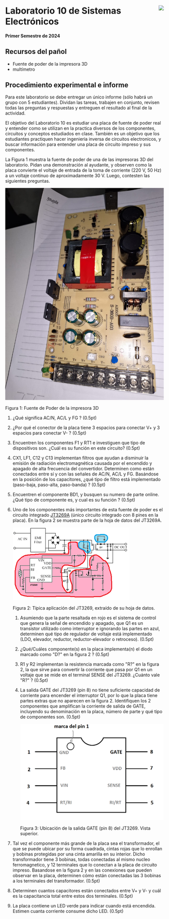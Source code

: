 # <img src="https://julianodb.github.io/SISTEMAS_ELECTRONICOS_PARA_INGENIERIA_BIOMEDICA/img/logo_fing.png?raw=true" align="right" height="45"> Laboratorio 10 de Sistemas Electrónicos
#### Primer Semestre de 2024

## Recursos del pañol

- Fuente de poder de la impresora 3D
- multímetro

## Procedimiento experimental e informe

Para este laboratorio se debe entregar un único informe (sólo habrá un grupo con 5 estudiantes). Dividan las tareas, trabajen en conjunto, revisen todas las preguntas y respuestas y entreguen el resultado al final de la actividad.

El objetivo del Laboratorio 10 es estudiar una placa de fuente de poder real y entender como se utilizan en la practica diversos de los componentes, circuitos y conceptos estudiados en clase. También es un objetivo que los estudiantes practiquen hacer ingenieria inversa de circuitos electronicos, y buscar información para entender una placa de circuito impreso y sus componentes.

La Figura 1 muestra la fuente de poder de una de las impresoras 3D del laboratorio. Pidan una demonstración al ayudante, y observen como la placa convierte el voltaje de entrada de la toma de corriente (220 V, 50 Hz) a un voltaje continuo de aproximadamente 30 V. Luego, contesten las siguientes preguntas.

![photo](../img/LA_photo.jpeg)

Figura 1: Fuente de Poder de la impresora 3D

1. ¿Qué significa AC/N, AC/L y FG ? (0.5pt)

1. ¿Por qué el conector de la placa tiene 3 espacios para conectar V+ y 3 espacios para conectar V- ? (0.5pt)

1. Encuentren los componentes F1 y RT1 e investiguen que tipo de dispositivos son. ¿Cuál es su función en este circuito? (0.5pt)

1. CX1, LF1, C12 y C13 implementan filtros que ayudan a disminuir la emisión de radiación electromagnética causada por el encendido y apagado de alta frecuencia del convertidor. Determinen como están conectados entre sí y con las señales de AC/N, AC/L y FG. Basándose en la posición de los capacitores, ¿qué tipo de filtro está implementado (paso-baja, paso-alta, paso-banda) ? (0.5pt)

1. Encuentren el componente BD1, y busquen su numero de parte online. ¿Qué tipo de componente es, y cual es su función ? (0.5pt)

1. Uno de los componentes más importantes de esta fuente de poder es el circuito integrado [JT3269A](https://www-sz--just-cn.translate.goog/product/32.html?_x_tr_sch=http&_x_tr_sl=zh-CN&_x_tr_tl=en&_x_tr_hl=en&_x_tr_pto=sc) (único circuito integrado con 8 pines en la placa). En la figura 2 se muestra parte de la hoja de datos del JT3269A.

    ![photo](../img/LA_JT3269A_annotated.png)

    Figura 2: Típica aplicación del JT3269, extraído de su hoja de datos.

    1. Asumiendo que la parte resaltada en rojo es el sistema de control que genera la señal de encendido y apagado, que Q1 es un transistor utilizado como interruptor e ignorando las partes en azul, determinen qué tipo de regulador de voltaje está implementado (LDO, elevador, reductor, reductor-elevador o retroceso). (0.5pt)

    1. ¿Qué/Cuáles componente(s) en la placa implementa(n) el diodo marcado como "D?" en la figura 2 ? (0.5pt)

    1. R1 y R2 implementan la resistencia marcada como "R?" en la figura 2, la que sirve para convertir la corriente que pasa por Q1 en un voltaje que se mide en el terminal SENSE del JT3269. ¿Cuánto vale "R?" ? (0.5pt)

    1. La salida GATE del JT3269 (pin 8) no tiene suficiente capacidad de corriente para encender el interruptor Q1, por lo que la placa tiene partes extras que no aparecen en la figura 2. Identifiquen los 2 componentes que amplifican la corriente de salida de GATE, incluyendo su denominación en la placa, número de parte y qué tipo de componentes son. (0.5pt)
    
        ![pin8](../img/LA_SOIC8.png)

        Figura 3: Ubicación de la salida GATE (pin 8) del JT3269. Vista superior.

1. Tal vez el componente más grande de la placa sea el transformador, el que se puede ubicar por su forma cuadrada, cintas rojas que lo enrollan y bobinas protegidas por una cinta amarilla en su interior. Dicho transformador tiene 3 bobinas, todas conectadas al mismo nucleo ferromagnetico, y 12 terminales que lo conectan a la placa de circuito impreso. Basandose en la figura 2 y en las conexiones que pueden observar en la placa, determinen cómo están conectadas las 3 bobinas a los terminales del transformador. (0.5pt)

1. Determinen cuantos capacitores están conectados entre V+ y V- y cuál es la capacitancia total entre estos dos terminales. (0.5pt)

1. La placa contiene un LED verde para indicar cuando está encendida. Estimen cuanta corriente consume dicho LED. (0.5pt)
